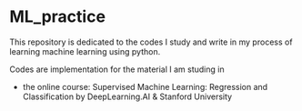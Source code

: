 # ML_practice

This repository is dedicated to the codes I study and write in my process of learning machine learning using python. 

Codes are implementation for the material I am studing in 
* the online course: Supervised Machine Learning: Regression and Classification 
      by DeepLearning.AI & Stanford University 
